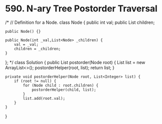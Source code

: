 # 590. N-ary Tree Postorder Traversal

/\* // Definition for a Node. class Node { public int val; public List children;

```text
public Node() {}

public Node(int _val,List<Node> _children) {
    val = _val;
    children = _children;
}
```

}; \*/ class Solution { public List postorder\(Node root\) { List list = new ArrayList&lt;&gt;\(\); postorderHelper\(root, list\); return list; }

```text
private void postorderHelper(Node root, List<Integer> list) {
    if (root != null) {
        for (Node child : root.children) {
            postorderHelper(child, list);
        }
        list.add(root.val);
    }
}
```

}


